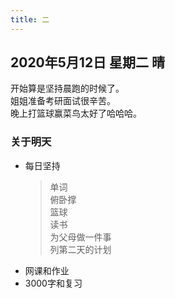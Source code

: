 ```yaml
---
title: 二
---
```

## 2020年5月12日 星期二 晴
开始算是坚持晨跑的时候了。  
姐姐准备考研面试很辛苦。  
晚上打篮球赢菜鸟太好了哈哈哈。  
### 关于明天
* 每日坚持
	> 单词  
	> 俯卧撑  
	> 篮球  
	> 读书  
	> 为父母做一件事  
	> 列第二天的计划  
* 网课和作业  
* 3000字和复习  